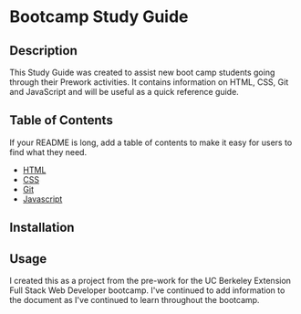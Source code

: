 # Bootcamp Study Guide

## Description

This Study Guide was created to assist new boot camp students going through their Prework activities. It contains information on HTML, CSS, Git and JavaScript and will be useful as a quick reference guide. 

## Table of Contents

If your README is long, add a table of contents to make it easy for users to find what they need.

- [HTML](#html)
- [CSS](#css)
- [Git](#git)
- [Javascript](#javascript)

## Installation


## Usage

I created this as a project from the pre-work for the UC Berkeley Extension Full Stack Web Developer bootcamp. I've continued to add information to the document as I've continued to learn throughout the bootcamp. 


